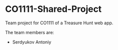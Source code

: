 # CO1111-Shared-Project
Team project for CO1111 of a Treasure Hunt web app.


The team members are:
- Serdyukov Antoniy
